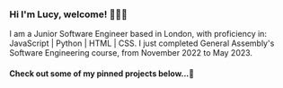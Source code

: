### Hi I'm Lucy, welcome! 👩🏻‍💻

I am a Junior Software Engineer based in London, with proficiency in: JavaScript | Python | HTML | CSS. 
I just completed General Assembly's Software Engineering course, from November 2022 to May 2023.
#### Check out some of my pinned projects below...🌱 
